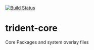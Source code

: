 [![Build Status](https://builds.ixsystems.com/jenkins/buildStatus/icon?job=Trident-Master/Trident%20Master)](https://builds.ixsystems.com/jenkins/job/Trident-Master/job/Trident%20Master/)

# trident-core
Core Packages and system overlay files
